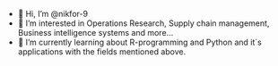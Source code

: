 - 👋 Hi, I’m @nikfor-9
- 👀 I’m interested in Operations Research, Supply chain management, Business intelligence systems and more...
- 🌱 I’m currently learning about R-programming and Python and it´s applications with the fields mentioned above. 
<!---
nikfor-9/nikfor-9 is a ✨ special ✨ repository because its `README.md` (this file) appears on your GitHub profile.
You can click the Preview link to take a look at your changes.
--->
